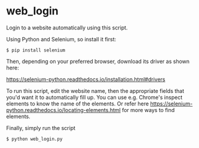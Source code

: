 # web_login
Login to a website automatically using this script.


Using Python and Selenium, so install it first:

`$ pip install selenium`


Then, depending on your preferred browser, download its driver as shown here:

https://selenium-python.readthedocs.io/installation.html#drivers


To run this script, edit the website name, then the appropriate fields that you'd want it to automatically fill up. You can use e.g. Chrome's inspect elements to know the name of the elements. Or refer here https://selenium-python.readthedocs.io/locating-elements.html for more ways to find elements. 

Finally, simply run the script

`$ python web_login.py`
